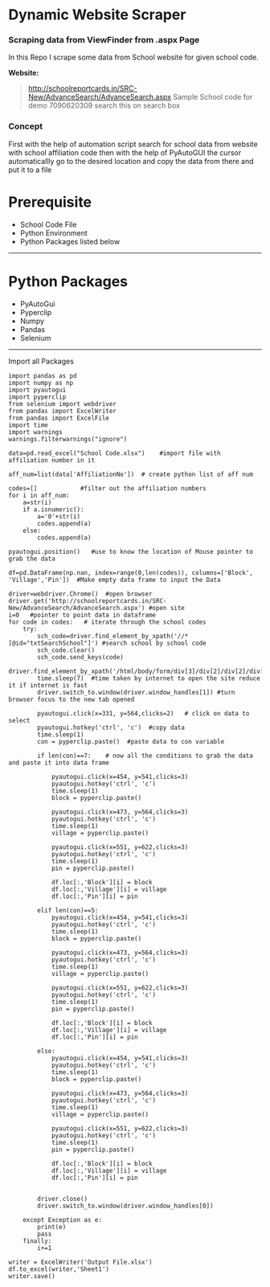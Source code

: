 # Dynamic Website Scraper
### Scraping data from ViewFinder from .aspx Page
In this Repo I scrape some data from School website for given school code.

**Website:**

> http://schoolreportcards.in/SRC-New/AdvanceSearch/AdvanceSearch.aspx
> Sample School code for demo 7090620309 search this on search box

### Concept
First with the help of automation script search for school data from website with school affiliation code then with the help of PyAutoGUI the cursor automaticallly go to the desired location and copy the data from there and put it to a file 

# Prerequisite

*   School Code File
*   Python Environment
*   Python Packages listed below
---

# Python Packages

*   PyAutoGui
*   Pyperclip
*   Numpy
*   Pandas
*   Selenium
---

Import all Packages
```
import pandas as pd
import numpy as np
import pyautogui
import pyperclip
from selenium import webdriver
from pandas import ExcelWriter
from pandas import ExcelFile
import time
import warnings
warnings.filterwarnings("ignore")
```
```
data=pd.read_excel("School Code.xlsx")    #import file with affiliation number in it
```
```
aff_num=list(data['AffiliationNo'])  # create python list of aff num
```
```
codes=[]            #filter out the affiliation numbers 
for i in aff_num:
    a=str(i)
    if a.isnumeric():
        a='0'+str(i)
        codes.append(a)
    else:
        codes.append(a)
```


```
pyautogui.position()   #use to know the location of Mouse pointer to grab the data
```


```
df=pd.DataFrame(np.nan, index=range(0,len(codes)), columns=['Block', 'Village','Pin'])  #Make empty data frame to input the Data
```


```
driver=webdriver.Chrome()  #open browser
driver.get('http://schoolreportcards.in/SRC-New/AdvanceSearch/AdvanceSearch.aspx') #open site
i=0   #pointer to point data in dataframe
for code in codes:   # iterate through the school codes
    try:
        sch_code=driver.find_element_by_xpath('//*[@id="txtSearchSchool"]') #search school by school code
        sch_code.clear()
        sch_code.send_keys(code)
        driver.find_element_by_xpath('/html/body/form/div[3]/div[2]/div[2]/div[2]/div/div[2]/a[2]/img').click()
        time.sleep(7)  #time taken by internet to open the site reduce it if internet is fast
        driver.switch_to.window(driver.window_handles[1]) #turn browser focus to the new tab opened
        
        pyautogui.click(x=331, y=564,clicks=2)   # click on data to select
        pyautogui.hotkey('ctrl', 'c')  #copy data
        time.sleep(1)
        con = pyperclip.paste()  #paste data to con variable
        
        if len(con)==7:    # now all the conditions to grab the data and paste it into data frame
    
            pyautogui.click(x=454, y=541,clicks=3)
            pyautogui.hotkey('ctrl', 'c')
            time.sleep(1)
            block = pyperclip.paste()
        
            pyautogui.click(x=473, y=564,clicks=3)
            pyautogui.hotkey('ctrl', 'c')
            time.sleep(1)
            village = pyperclip.paste()
        
            pyautogui.click(x=551, y=622,clicks=3)
            pyautogui.hotkey('ctrl', 'c')
            time.sleep(1)
            pin = pyperclip.paste()
        
            df.loc[:,'Block'][i] = block
            df.loc[:,'Village'][i] = village
            df.loc[:,'Pin'][i] = pin
        
        elif len(con)==5:
            pyautogui.click(x=454, y=541,clicks=3)
            pyautogui.hotkey('ctrl', 'c')
            time.sleep(1)
            block = pyperclip.paste()
        
            pyautogui.click(x=473, y=564,clicks=3)
            pyautogui.hotkey('ctrl', 'c')
            time.sleep(1)
            village = pyperclip.paste()
        
            pyautogui.click(x=551, y=622,clicks=3)
            pyautogui.hotkey('ctrl', 'c')
            time.sleep(1)
            pin = pyperclip.paste()
        
            df.loc[:,'Block'][i] = block
            df.loc[:,'Village'][i] = village
            df.loc[:,'Pin'][i] = pin
        
        else:
            pyautogui.click(x=454, y=541,clicks=3)
            pyautogui.hotkey('ctrl', 'c')
            time.sleep(1)
            block = pyperclip.paste()
        
            pyautogui.click(x=473, y=564,clicks=3)
            pyautogui.hotkey('ctrl', 'c')
            time.sleep(1)
            village = pyperclip.paste()
        
            pyautogui.click(x=551, y=622,clicks=3)
            pyautogui.hotkey('ctrl', 'c')
            time.sleep(1)
            pin = pyperclip.paste()
        
            df.loc[:,'Block'][i] = block
            df.loc[:,'Village'][i] = village
            df.loc[:,'Pin'][i] = pin
        
        
        driver.close()
        driver.switch_to.window(driver.window_handles[0])
        
    except Exception as e:
        print(e)
        pass
    finally:
        i+=1
```


```
writer = ExcelWriter('Output File.xlsx')
df.to_excel(writer,'Sheet1')
writer.save()
```